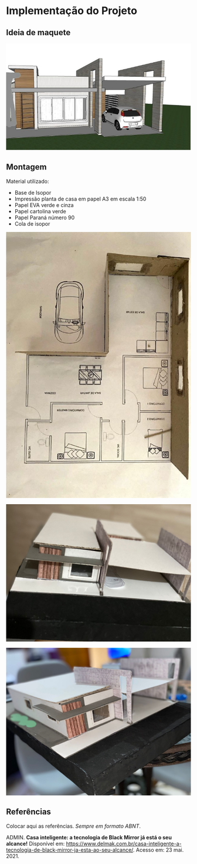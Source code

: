 # Implementação do Projeto

## Ideia de maquete


![Diagrama](https://github.com/thaislisatchok/Projeto-Integrador-II/blob/main/maquete%20residencial.png)

## Montagem 
 Material utilizado:
 
  - Base de Isopor
 - Impressão planta de casa em papel A3 em escala 1:50
 - Papel EVA verde e cinza
 - Papel cartolina verde
- Papel Paraná número 90
- Cola de isopor

 
![Diagrama](https://github.com/thaislisatchok/Projeto-Integrador-II/blob/main/f-maquete1.jpg)

![Diagrama](https://github.com/thaislisatchok/Projeto-Integrador-II/blob/main/f-maquete2.jpg)

![Diagrama](https://github.com/thaislisatchok/Projeto-Integrador-II/blob/main/f-maquete3.jpg)

## Referências

Colocar aqui as referências. _Sempre em formato ABNT_.

ADMIN. **Casa inteligente: a tecnologia de Black Mirror já está o seu alcance!** Disponível em: <https://www.delmak.com.br/casa-inteligente-a-tecnologia-de-black-mirror-ja-esta-ao-seu-alcance/>. Acesso em: 23 mai. 2021.

